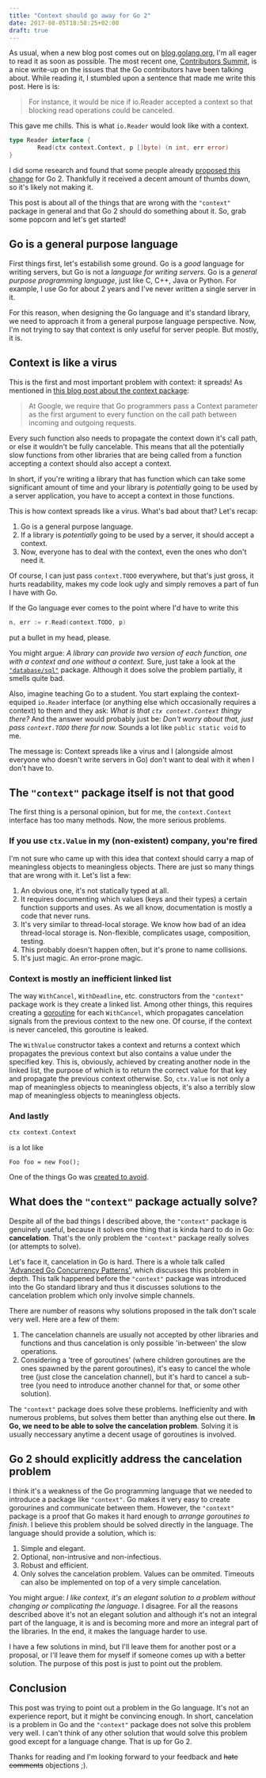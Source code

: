 ```yaml
---
title: "Context should go away for Go 2"
date: 2017-08-05T18:58:25+02:00
draft: true
---
```


As usual, when a new blog post comes out on [blog.golang.org](https://blog.golang.org/), I'm all
eager to read it as soon as possible. The most recent one, [Contributors
Summit](https://blog.golang.org/contributors-summit), is a nice write-up on the issues that the Go
contributors have been talking about. While reading it, I stumbled upon a sentence that made me
write this post. Here is is:

> For instance, it would be nice if io.Reader accepted a context so that blocking read operations
> could be canceled. 

This gave me chills. This is what `io.Reader` would look like with a context.

```go
type Reader interface {
        Read(ctx context.Context, p []byte) (n int, err error)
}
```

I did some research and found that some people already [proposed this
change](https://github.com/golang/go/issues/20280) for Go 2. Thankfully it received a decent amount
of thumbs down, so it's likely not making it.

This post is about all of the things that are wrong with the `"context"` package in general and that
Go 2 should do something about it. So, grab some popcorn and let's get started!

## Go is a general purpose language

First things first, let's estabilish some ground. Go is a *good* language for writing servers, but
Go is not a *language for writing servers*. Go is a *general purpose programming language*, just
like C, C++, Java or Python. For example, I use Go for about 2 years and I've never written a single
server in it.

For this reason, when designing the Go language and it's standard library, we need to approach it
from a general purpose language perspective. Now, I'm not trying to say that context is only useful
for server people. But mostly, it is.

## Context is like a virus

This is the first and most important problem with context: it spreads! As mentioned in [this blog
post about the context package](https://blog.golang.org/context):

> At Google, we require that Go programmers pass a Context parameter as the first argument to every
> function on the call path between incoming and outgoing requests.

Every such function also needs to propagate the context down it's call path, or else it wouldn't be
fully cancelable. This means that all the potentially slow functions from other libraries that are
being called from a function accepting a context should also accept a context.

In short, if you're writing a library that has function which can take some significant amount of
time and your library is *potentially* going to be used by a server application, you have to accept
a context in those functions.

This is how context spreads like a virus. What's bad about that? Let's recap:

1. Go is a general purpose language.
2. If a library is *potentially* going to be used by a server, it should accept a context.
3. Now, everyone has to deal with the context, even the ones who don't need it.

Of course, I can just pass `context.TODO` everywhere, but that's just gross, it hurts readability,
makes my code look ugly and simply removes a part of fun I have with Go.

If the Go language ever comes to the point where I'd have to write this

```go
n, err := r.Read(context.TODO, p)
```

put a bullet in my head, please.

You might argue: *A library can provide two version of each function, one with a context and one
without a context.* Sure, just take a look at the
[`"database/sql"`](https://golang.org/pkg/database/sql/) package. Although it does solve the problem
partially, it smells quite bad.

Also, imagine teaching Go to a student. You start explaing the context-equiped `io.Reader` interface
(or anything else which occasionally requires a context) to them and they ask: *What is that `ctx
context.Context` thingy there?* And the answer would probably just be: *Don't worry about that, just
pass `context.TODO` there for now.* Sounds a lot like `public static void` to me.

The message is: Context spreads like a virus and I (alongside almost everyone who doesn't write
servers in Go) don't want to deal with it when I don't have to.

## The `"context"` package itself is not that good

The first thing is a personal opinion, but for me, the `context.Context` interface has too many
methods. Now, the more serious problems.

### If you use `ctx.Value` in my (non-existent) company, you're fired

I'm not sure who came up with this idea that context should carry a map of meaningless objects to
meaningless objects. There are just so many things that are wrong with it. Let's list a few:

1. An obvious one, it's not statically typed at all.
2. It requires documenting which values (keys and their types) a certain function supports and uses.
   As we all know, documentation is mostly a code that never runs.
3. It's very similar to thread-local storage. We know how bad of an idea thread-local storage is.
   Non-flexible, complicates usage, composition, testing.
4. This probably doesn't happen often, but it's prone to name collisions.
5. It's just magic. An error-prone magic.

### Context is mostly an inefficient linked list

The way `WithCancel`, `WithDeadline`, etc. constructors from the `"context"` package work is they
create a linked list. Among other things, this requires creating a
[goroutine](https://golang.org/src/context/context.go?s=8329:8393#L261) for each `WithCancel`, which
propagates cancelation signals from the previous context to the new one. Of course, if the context
is never canceled, this goroutine is leaked.

The `WithValue` constructor takes a context and returns a context which propagates the previous
context but also contains a value under the specified key. This is, obviously, achieved by creating
another node in the linked list, the purpose of which is to return the correct value for that key
and propagate the previous context otherwise. So, `ctx.Value` is not only a map of meaningless
objects to meaningless objects, it's also a terribly slow map of meaningless objects to meaningless
objects.

### And lastly

```go
ctx context.Context
```

is a lot like

```
Foo foo = new Foo();
```

One of the things Go was [created to avoid](https://www.youtube.com/watch?v=rKnDgT73v8s).

## What does the `"context"` package actually solve?

Despite all of the bad things I described above, the `"context"` package is genuinely useful,
because it solves one thing that is kinda hard to do in Go: **cancelation**. That's the only problem
the `"context"` package really solves (or attempts to solve).

Let's face it, cancelation in Go is hard. There is a whole talk called ['Advanced Go Concurrency
Patterns'](https://www.youtube.com/watch?v=QDDwwePbDtw), which discusses this problem in depth. This
talk happened before the `"context"` package was introduced into the Go standard library and thus it
discusses solutions to the cancelation problem which only involve simple channels.

There are number of reasons why solutions proposed in the talk don't scale very well. Here are a few
of them:

1. The cancelation channels are usually not accepted by other libraries and functions and thus
   cancelation is only possible 'in-between' the slow operations.
2. Considering a 'tree of goroutines' (where children goroutines are the ones spawned by the parent
   goroutines), it's easy to cancel the whole tree (just close the cancelation channel), but it's
   hard to cancel a sub-tree (you need to introduce another channel for that, or some other
   solution).

The `"context"` package does solve these problems. Inefficienlty and with numerous problems, but
solves them better than anything else out there. **In Go, we need to be able to solve the
cancelation problem**. Solving it is usually neccessary anytime a decent usage of goroutines is
involved.

## Go 2 should explicitly address the cancelation problem

I think it's a weakness of the Go programming language that we needed to introduce a package like
`"context"`. Go makes it very easy to create gorourines and communicate between them. However, the
`"context"` package is a proof that Go makes it hard enough to *arrange goroutines to finish*. I
believe this problem should be solved directly in the language. The language should provide a
solution, which is:

1. Simple and elegant.
2. Optional, non-intrusive and non-infectious.
3. Robust and efficient.
4. Only solves the cancelation problem. Values can be ommited. Timeouts can also be implemented on
   top of a very simple cancelation.

You might argue: *I like context, it's an elegant solution to a problem without changing or
complicating the language*. I disagree. For all the reasons described above it's not an elegant
solution and although it's not an integral part of the language, it is and is becoming more and more
an integral part of the libraries. In the end, it makes the language harder to use.

I have a few solutions in mind, but I'll leave them for another post or a proposal, or I'll leave
them for myself if someone comes up with a better solution. The purpose of this post is just to
point out the problem.

## Conclusion

This post was trying to point out a problem in the Go language. It's not an experience report, but
it might be convincing enough. In short, cancelation is a problem in Go and the `"context"` package
does not solve this problem very well. I can't think of any other solution that would solve this
problem good except for a language change. That is up for Go 2.

Thanks for reading and I'm looking forward to your feedback and ~~hate comments~~ objections ;).